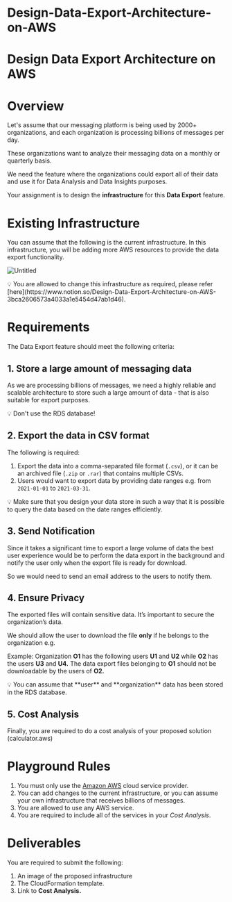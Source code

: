 # Design-Data-Export-Architecture-on-AWS

# Design Data Export Architecture on AWS

# Overview

Let's assume that our messaging platform is being used by 2000+ organizations, and each organization is processing billions of messages per day.

These organizations want to analyze their messaging data on a monthly or quarterly basis.

We need the feature where the organizations could export all of their data and use it for Data Analysis and Data Insights purposes.

Your assignment is to design the **infrastructure** for this **Data Export** feature.

# Existing Infrastructure

You can assume that the following is the current infrastructure. In this infrastructure, you will be adding more AWS resources to provide the data export functionality.

![Untitled](https://s3-us-west-2.amazonaws.com/secure.notion-static.com/364f677e-ea2b-47de-bb97-a24937518e7d/Untitled.png)

<aside>
💡 You are allowed to change this infrastructure as required, please refer [here](https://www.notion.so/Design-Data-Export-Architecture-on-AWS-3bca2606573a4033a1e5454d47ab1d46).

</aside>

# Requirements

The Data Export feature should meet the following criteria:

## 1. Store a large amount of messaging data

As we are processing billions of messages, we need a highly reliable and scalable architecture to store such a large amount of data - that is also suitable for export purposes.

<aside>
💡 Don't use the RDS database!

</aside>

## 2. Export the data in CSV format

The following is required:

1. Export the data into a comma-separated file format (`.csv`), or it can be an archived file (`.zip` or `.rar`) that contains multiple CSVs.
2. Users would want to export data by providing date ranges e.g. from `2021-01-01` to `2021-03-31`.

<aside>
💡 Make sure that you design your data store in such a way that it is possible to query the data based on the date ranges efficiently.

</aside>

## 3. Send Notification

Since it takes a significant time to export a large volume of data the best user experience would be to perform the data export in the background and notify the user only when the export file is ready for download. 

So we would need to send an email address to the users to notify them.

## 4. Ensure Privacy

The exported files will contain sensitive data. It’s important to secure the organization’s data.

We should allow the user to download the file **only** if he belongs to the organization e.g.

Example: Organization **O1** has the following users **U1** and **U2** while **O2** has the users **U3** and **U4.** The data export files belonging to **O1** should not be downloadable by the users of **O2.**

<aside>
💡 You can assume that **user** and **organization** data has been stored in the RDS database.

</aside>

## 5. Cost Analysis

Finally, you are required to do a cost analysis of your proposed solution (calculator.aws)

# Playground Rules

1. You must only use the [Amazon AWS](https://aws.amazon.com/) cloud service provider.
2. You can add changes to the current infrastructure, or you can assume your own infrastructure that receives billions of messages.
3. You are allowed to use any AWS service.
4. You are required to include all of the services in your *Cost Analysis*.

# Deliverables

You are required to submit the following:

1. An image of the proposed infrastructure
2. The CloudFormation template.
3. Link to **Cost Analysis.**
